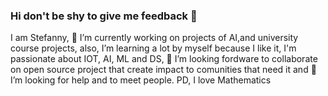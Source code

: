 ### Hi don't be shy to give me feedback 👋

I am Stefanny, 🔭 I’m currently working on projects of AI,and university course projects, also, I’m learning a lot by myself because I like it, I'm passionate about IOT, AI, ML and DS, 👯 I’m looking fordware to collaborate on open source project that create impact to comunities that need it and  🤔 I’m looking for help and
to meet people.
PD, I love Mathematics
<!--
**StefannyEscobar/StefannyEscobar** is a ✨ _special_ ✨ repository because its `README.md` (this file) appears on your GitHub profile.

Here are some ideas to get you started:

- 🔭 I’m currently working on ...
- 🌱 I’m currently learning ...
- 👯 I’m looking to collaborate on ...
- 🤔 I’m looking for help with ...
- 💬 Ask me about ...
- 📫 How to reach me: ...
- 😄 Pronouns: ...
- ⚡ Fun fact: ...
-->
